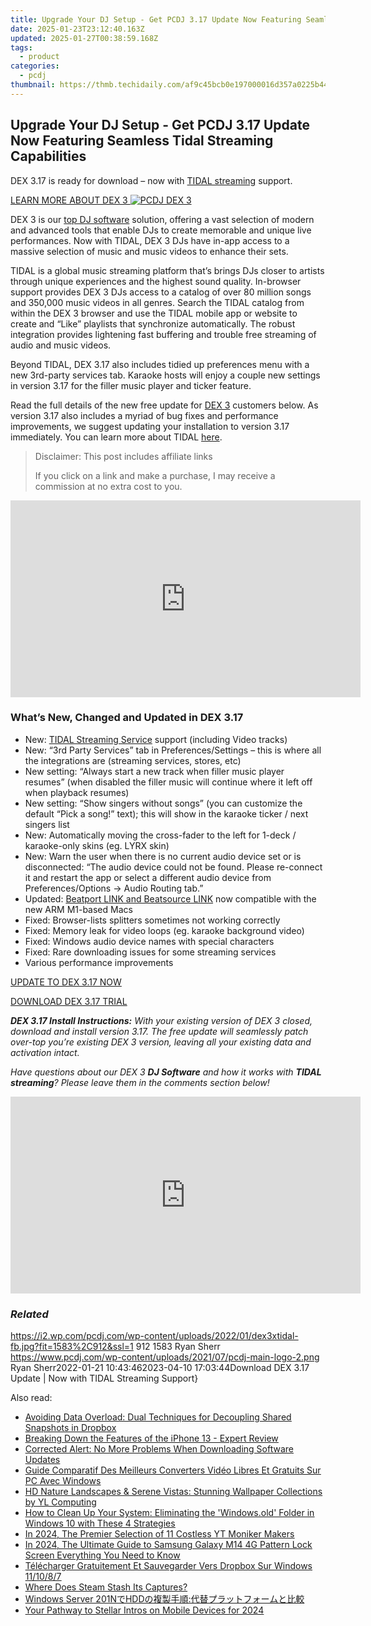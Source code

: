 ```yaml
---
title: Upgrade Your DJ Setup - Get PCDJ 3.17 Update Now Featuring Seamless Tidal Streaming Capabilities
date: 2025-01-23T23:12:40.163Z
updated: 2025-01-27T00:38:59.168Z
tags:
  - product
categories:
  - pcdj
thumbnail: https://thmb.techidaily.com/af9c45bcb0e197000016d357a0225b4459ab82775eecec8c840974260c0eb2b8.jpg
---
```


## Upgrade Your DJ Setup - Get PCDJ 3.17 Update Now Featuring Seamless Tidal Streaming Capabilities

DEX 3.17 is ready for download – now with [TIDAL streaming](https://tools.techidaily.com/pcdj/products/) support.

[LEARN MORE ABOUT DEX 3 ![PCDJ DEX 3](https://i2.wp.com/pcdj.com/wp-content/uploads/2022/01/dex3-macbook-tidal.png?fit=300%2C169&ssl=1 "PCDJ DEX 3")](https://tools.techidaily.com/pcdj/products/)

DEX 3 is our [top DJ software](https://tools.techidaily.com/pcdj/products/) solution, offering a vast selection of modern and advanced tools that enable DJs to create memorable and unique live performances. Now with TIDAL, DEX 3 DJs have in-app access to a massive selection of music and music videos to enhance their sets.

TIDAL is a global music streaming platform that’s brings DJs closer to artists through unique experiences and the highest sound quality. In-browser support provides DEX 3 DJs access to a catalog of over 80 million songs and 350,000 music videos in all genres. Search the TIDAL catalog from within the DEX 3 browser and use the TIDAL mobile app or website to create and “Like” playlists that synchronize automatically. The robust integration provides lightening fast buffering and trouble free streaming of audio and music videos.

Beyond TIDAL, DEX 3.17 also includes tidied up preferences menu with a new 3rd-party services tab. Karaoke hosts will enjoy a couple new settings in version 3.17 for the filler music player and ticker feature.

Read the full details of the new free update for [DEX 3](https://tools.techidaily.com/pcdj/products/) customers below. As version 3.17 also includes a myriad of bug fixes and performance improvements, we suggest updating your installation to version 3.17 immediately. You can learn more about TIDAL [here](https://tools.techidaily.com/pcdj/products/).

>  Disclaimer: This post includes affiliate links
>
>  If you click on a link and make a purchase, I may receive a commission at no extra cost to you.
>

<!-- affiliate ads begin -->
<iframe width="560" height="315" src="https://www.youtube.com/embed/15Ju8Cb4UZ8?si=5wdiQXdz1BOxIkDH" title="YouTube video player" frameborder="0" allow="accelerometer; autoplay; clipboard-write; encrypted-media; gyroscope; picture-in-picture; web-share" referrerpolicy="strict-origin-when-cross-origin" allowfullscreen></iframe>
<!-- affiliate ads end -->

### What’s New, Changed and Updated in DEX 3.17

* New: [TIDAL Streaming Service](https://tools.techidaily.com/pcdj/products/) support (including Video tracks)
* New: “3rd Party Services” tab in Preferences/Settings – this is where all the integrations are (streaming services, stores, etc)
* New setting: “Always start a new track when filler music player resumes” (when disabled the filler music will continue where it left off when playback resumes)
* New setting: “Show singers without songs” (you can customize the default “Pick a song!” text); this will show in the karaoke ticker / next singers list
* New: Automatically moving the cross-fader to the left for 1-deck / karaoke-only skins (eg. LYRX skin)
* New: Warn the user when there is no current audio device set or is disconnected: “The audio device could not be found. Please re-connect it and restart the app or select a different audio device from Preferences/Options -> Audio Routing tab.”
* Updated: [Beatport LINK and Beatsource LINK](https://tools.techidaily.com/pcdj/products/) now compatible with the new ARM M1-based Macs
* Fixed: Browser-lists splitters sometimes not working correctly
* Fixed: Memory leak for video loops (eg. karaoke background video)
* Fixed: Windows audio device names with special characters
* Fixed: Rare downloading issues for some streaming services
* Various performance improvements

[UPDATE TO DEX 3.17 NOW](https://tools.techidaily.com/pcdj/products/)

[DOWNLOAD DEX 3.17 TRIAL](https://tools.techidaily.com/pcdj/products/)

_**DEX 3.17 Install Instructions:** With your existing version of DEX 3 closed, download and install version 3.17\. The free update will seamlessly patch over-top you’re existing DEX 3 version, leaving all your existing data and activation intact._ 

_Have questions about our DEX 3_ _**DJ Software** and how it works with **TIDAL streaming**? Please leave them in the comments section below!_

<!-- affiliate ads begin -->
<iframe width="560" height="315" src="https://www.youtube.com/embed/RAnyQ0uj9Yg?si=Es4_ulcdM_-LuDcq" title="YouTube video player" frameborder="0" allow="accelerometer; autoplay; clipboard-write; encrypted-media; gyroscope; picture-in-picture; web-share" referrerpolicy="strict-origin-when-cross-origin" allowfullscreen></iframe>
<!-- affiliate ads end -->

### _Related_

https://i2.wp.com/pcdj.com/wp-content/uploads/2022/01/dex3xtidal-fb.jpg?fit=1583%2C912&ssl=1 912 1583 Ryan Sherr https://www.pcdj.com/wp-content/uploads/2021/07/pcdj-main-logo-2.png Ryan Sherr2022-01-21 10:43:462023-04-10 17:03:44Download DEX 3.17 Update | Now with TIDAL Streaming Support}

<ins class="adsbygoogle"
     style="display:block"
     data-ad-format="autorelaxed"
     data-ad-client="ca-pub-7571918770474297"
     data-ad-slot="1223367746"></ins>

<ins class="adsbygoogle"
     style="display:block"
     data-ad-client="ca-pub-7571918770474297"
     data-ad-slot="8358498916"
     data-ad-format="auto"
     data-full-width-responsive="true"></ins>

<span class="atpl-alsoreadstyle">Also read:</span>
<div><ul>
<li><a href="https://win-hot.techidaily.com/avoiding-data-overload-dual-techniques-for-decoupling-shared-snapshots-in-dropbox/"><u>Avoiding Data Overload: Dual Techniques for Decoupling Shared Snapshots in Dropbox</u></a></li>
<li><a href="https://buynow-marvelous.techidaily.com/breaking-down-the-features-of-the-iphone-13-expert-review/"><u>Breaking Down the Features of the iPhone 13 - Expert Review</u></a></li>
<li><a href="https://win-hot.techidaily.com/corrected-alert-no-more-problems-when-downloading-software-updates/"><u>Corrected Alert: No More Problems When Downloading Software Updates</u></a></li>
<li><a href="https://win-solutions.techidaily.com/guide-comparatif-des-meilleurs-converters-video-libres-et-gratuits-sur-pc-avec-windows/"><u>Guide Comparatif Des Meilleurs Converters Vidéo Libres Et Gratuits Sur PC Avec Windows</u></a></li>
<li><a href="https://discover-exceptional.techidaily.com/hd-nature-landscapes-and-serene-vistas-stunning-wallpaper-collections-by-yl-computing/"><u>HD Nature Landscapes & Serene Vistas: Stunning Wallpaper Collections by YL Computing</u></a></li>
<li><a href="https://win-hot.techidaily.com/how-to-clean-up-your-system-eliminating-the-windowsold-folder-in-windows-10-with-these-4-strategies/"><u>How to Clean Up Your System: Eliminating the 'Windows.old' Folder in Windows 10 with These 4 Strategies</u></a></li>
<li><a href="https://youtube-sure.techidaily.com/24-the-premier-selection-of-11-costless-yt-moniker-makers/"><u>In 2024, The Premier Selection of 11 Costless YT Moniker Makers</u></a></li>
<li><a href="https://android-unlock.techidaily.com/in-2024-the-ultimate-guide-to-samsung-galaxy-m14-4g-pattern-lock-screen-everything-you-need-to-know-by-drfone-android/"><u>In 2024, The Ultimate Guide to Samsung Galaxy M14 4G Pattern Lock Screen Everything You Need to Know</u></a></li>
<li><a href="https://win-hot.techidaily.com/telecharger-gratuitement-et-sauvegarder-vers-dropbox-sur-windows-111087/"><u>Télécharger Gratuitement Et Sauvegarder Vers Dropbox Sur Windows 11/10/8/7</u></a></li>
<li><a href="https://games-able.techidaily.com/where-does-steam-stash-its-captures/"><u>Where Does Steam Stash Its Captures?</u></a></li>
<li><a href="https://win-hot.techidaily.com/1728505218623-windows-server-201nhdd/"><u>Windows Server 201NでHDDの複製手順:代替プラットフォームと比較</u></a></li>
<li><a href="https://youtube-blog.techidaily.com/pathway-to-stellar-intros-on-mobile-devices-for-2024/"><u>Your Pathway to Stellar Intros on Mobile Devices for 2024</u></a></li>
</ul></div>

